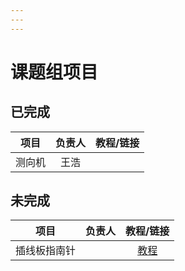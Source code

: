 ```yaml
---
---
---
```



# 课题组项目
## 已完成

|项目|负责人|教程/链接|
|:---:|:---:|:---:|
|测向机|王浩| |

## 未完成

|项目|负责人|教程/链接|
|:---:|:---:|:---:|
|插线板指南针|  |[教程](https://tgoe-1.github.io/stella-Polaris/)|
